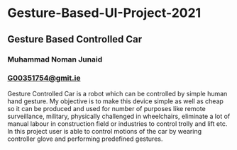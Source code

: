 # Gesture-Based-UI-Project-2021
## Gesture Based Controlled Car
### Muhammad Noman Junaid
### G00351754@gmit.ie
Gesture Controlled Car is a robot which can be controlled by simple human hand gesture. My objective is to make this device simple as well as cheap so it can be produced and used for number of purposes like remote surveillance, military, physically challenged in wheelchairs, eliminate a lot of manual labour in construction field or industries to control trolly and lift etc. 
In this project user is able to control motions of the car by wearing controller glove and performing predefined gestures.

